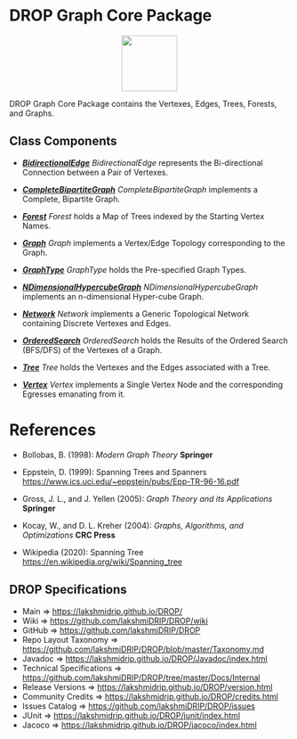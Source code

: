 # DROP Graph Core Package

<p align="center"><img src="https://github.com/lakshmiDRIP/DROP/blob/master/DRIP_Logo.gif?raw=true" width="100"></p>

DROP Graph Core Package contains the Vertexes, Edges, Trees, Forests, and Graphs.


## Class Components

 * [***BidirectionalEdge***](https://github.com/lakshmiDRIP/DROP/tree/master/src/main/java/org/drip/graph/core/BidirectionalEdge.java)
 <i>BidirectionalEdge</i> represents the Bi-directional Connection between a Pair of Vertexes.

 * [***CompleteBipartiteGraph***](https://github.com/lakshmiDRIP/DROP/tree/master/src/main/java/org/drip/graph/core/CompleteBipartiteGraph.java)
 <i>CompleteBipartiteGraph</i> implements a Complete, Bipartite Graph.

 * [***Forest***](https://github.com/lakshmiDRIP/DROP/tree/master/src/main/java/org/drip/graph/core/Forest.java)
 <i>Forest</i> holds a Map of Trees indexed by the Starting Vertex Names.

 * [***Graph***](https://github.com/lakshmiDRIP/DROP/tree/master/src/main/java/org/drip/graph/core/Graph.java)
 <i>Graph</i> implements a Vertex/Edge Topology corresponding to the Graph.

 * [***GraphType***](https://github.com/lakshmiDRIP/DROP/tree/master/src/main/java/org/drip/graph/core/GraphType.java)
 <i>GraphType</i> holds the Pre-specified Graph Types.

 * [***NDimensionalHypercubeGraph***](https://github.com/lakshmiDRIP/DROP/tree/master/src/main/java/org/drip/graph/core/NDimensionalHypercubeGraph.java)
 <i>NDimensionalHypercubeGraph</i> implements an n-dimensional Hyper-cube Graph.

 * [***Network***](https://github.com/lakshmiDRIP/DROP/tree/master/src/main/java/org/drip/graph/core/Network.java)
 <i>Network</i> implements a Generic Topological Network containing Discrete Vertexes and Edges.

 * [***OrderedSearch***](https://github.com/lakshmiDRIP/DROP/tree/master/src/main/java/org/drip/graph/core/OrderedSearch.java)
 <i>OrderedSearch</i> holds the Results of the Ordered Search (BFS/DFS) of the Vertexes of a Graph.

 * [***Tree***](https://github.com/lakshmiDRIP/DROP/tree/master/src/main/java/org/drip/graph/core/Tree.java)
 <i>Tree</i> holds the Vertexes and the Edges associated with a Tree.

 * [***Vertex***](https://github.com/lakshmiDRIP/DROP/tree/master/src/main/java/org/drip/graph/core/Vertex.java)
 <i>Vertex</i> implements a Single Vertex Node and the corresponding Egresses emanating from it.


# References

 * Bollobas, B. (1998): <i>Modern Graph Theory</i> <b>Springer</b>

 * Eppstein, D. (1999): Spanning Trees and Spanners https://www.ics.uci.edu/~eppstein/pubs/Epp-TR-96-16.pdf

 * Gross, J. L., and J. Yellen (2005): <i>Graph Theory and its Applications</i> <b>Springer</b>

 * Kocay, W., and D. L. Kreher (2004): <i>Graphs, Algorithms, and Optimizations</i> <b>CRC Press</b>

 * Wikipedia (2020): Spanning Tree https://en.wikipedia.org/wiki/Spanning_tree


## DROP Specifications

 * Main                     => https://lakshmidrip.github.io/DROP/
 * Wiki                     => https://github.com/lakshmiDRIP/DROP/wiki
 * GitHub                   => https://github.com/lakshmiDRIP/DROP
 * Repo Layout Taxonomy     => https://github.com/lakshmiDRIP/DROP/blob/master/Taxonomy.md
 * Javadoc                  => https://lakshmidrip.github.io/DROP/Javadoc/index.html
 * Technical Specifications => https://github.com/lakshmiDRIP/DROP/tree/master/Docs/Internal
 * Release Versions         => https://lakshmidrip.github.io/DROP/version.html
 * Community Credits        => https://lakshmidrip.github.io/DROP/credits.html
 * Issues Catalog           => https://github.com/lakshmiDRIP/DROP/issues
 * JUnit                    => https://lakshmidrip.github.io/DROP/junit/index.html
 * Jacoco                   => https://lakshmidrip.github.io/DROP/jacoco/index.html
